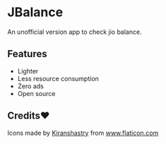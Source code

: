 # JBalance

An unofficial version app to check jio balance.

## Features

- Lighter
- Less resource consumption
- Zero ads
- Open source 

## Credits❤️
<div>Icons made by <a href="https://www.flaticon.com/authors/kiranshastry" title="Kiranshastry">Kiranshastry</a> from <a href="https://www.flaticon.com/" title="Flaticon">www.flaticon.com</a></div>
